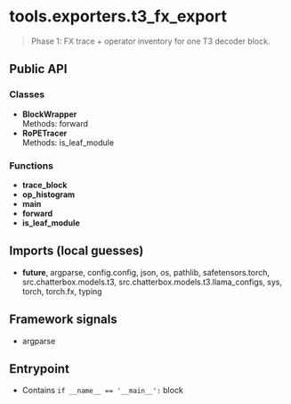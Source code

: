 # tools.exporters.t3_fx_export

> Phase 1: FX trace + operator inventory for one T3 decoder block.

## Public API

### Classes
- **BlockWrapper**  
  Methods: forward
- **RoPETracer**  
  Methods: is_leaf_module

### Functions
- **trace_block**
- **op_histogram**
- **main**
- **forward**
- **is_leaf_module**

## Imports (local guesses)
- __future__, argparse, config.config, json, os, pathlib, safetensors.torch, src.chatterbox.models.t3, src.chatterbox.models.t3.llama_configs, sys, torch, torch.fx, typing

## Framework signals
- argparse

## Entrypoint
- Contains `if __name__ == '__main__':` block